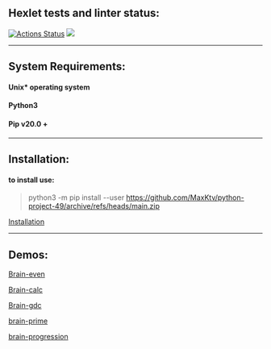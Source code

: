 ## Hexlet tests and linter status:

[![Actions Status](https://github.com/MaxKtv/python-project-49/actions/workflows/hexlet-check.yml/badge.svg)](https://github.com/MaxKtv/python-project-49/actions) <a href="https://codeclimate.com/github/MaxKtv/python-project-49/maintainability"><img src="https://api.codeclimate.com/v1/badges/107a15731a1ffe0766fa/maintainability" /></a>
***
## System Requirements:

#### Unix* operating system

#### Python3

#### Pip v20.0 +
***
## Installation:

#### to install use:
> python3 -m pip install --user https://github.com/MaxKtv/python-project-49/archive/refs/heads/main.zip


<a href="https://asciinema.org/a/UpBTr6ZWsXrKLJsHUYdQTVzyB" target="_blank">Installation</a>

***
## Demos:
<a href="https://asciinema.org/a/yhnPpB5AUtQ0ynR9XXhA6ZzHD" target="_blank">Brain-even</a>

<a href="https://asciinema.org/a/ekUWOas9SnvmKLRNoPr6PzGtl" target="_blank">Brain-calc</a>

<a href="https://asciinema.org/a/gn8oDJnJIpqoisPqW08eqAXeu" target="_blank">Brain-gdc</a>

<a href="https://asciinema.org/a/CGPurIpowUxkHMhvLjpEfYHwh" target="_blank">brain-prime</a>

<a href="https://asciinema.org/a/8bDjosqpocvrTyIBBUrKHKPvg" target="_blank">brain-progression</a>

